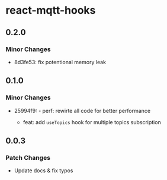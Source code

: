 # react-mqtt-hooks

## 0.2.0

### Minor Changes

- 8d3fe53: fix potentional memory leak

## 0.1.0

### Minor Changes

- 25994f9: - perf: rewirte all code for better performance

  - feat: add `useTopics` hook for multiple topics subscription

## 0.0.3

### Patch Changes

- Update docs & fix typos
